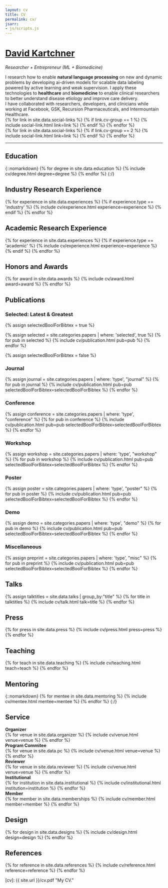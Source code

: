 ```yaml
---
layout: cv
title: CV
permalink: cv/
jsarr:
- js/scripts.js
---
```


<h1 id="cv-title"><a href="{{ site.url }}">David Kartchner</a></h1>

<p id="cv-subtitle"><i>Researcher + Entrepreneur (<span class="cv-ai">ML</span> + <span class="cv-vis">Biomedicine</span>)</i></p>

<!-- <div id="cv-toc">
<ul class="cv-description">
	<li>Education</li>
	<li>Industry Research</li>
	<li>Academic Research</li>
	<li>Honors and Awards</li>
	<li>Publications</li>
	<li>Talks</li>
	<li>Press</li>
	<li>Teaching</li>
	<li>Mentoring</li>
	<li>Grants and Funding</li>
	<li>Interactive Articles</li>
	<li>Service</li>
	<li>Design</li>
	<li>References</li>
</ul>
</div> -->

<div>
I research how to enable <b><span class="cv-ai">natural language processing</span></b> on new and dynamic problems by developing ai-driven models for scalable data labeling powered by active learning and weak supervision. I apply these technologies to  <b><span class="cv-vis">healthcare</span></b> and <b><span class="cv-vis">biomedicine</span></b> to enable clinical researchers to better understand disease etiology and improve care delivery.
</div>

<div class="cv-spacer"></div>

<div>
I have collaborated with researchers, developers, and clinicians while working at Facebook, GSK, Recursion Pharmaceuticals, and Intermountain Healthcare.
</div>

<!-- <div class="cv-spacer"></div>

<div>
My research is supported by a NASA Space Technology Research Fellowship.
</div> -->

<div class="cv-spacer"></div>

<div class="cv-image-links-wrapper">
	<div class="cv-image-links">
		{% for link in site.data.social-links %}
			{% if link.cv-group == 1 %}
				{% include social-link.html link=link %}
			{% endif %}
		{% endfor %}
	</div>
	<div class="cv-image-links">
		{% for link in site.data.social-links %}
			{% if link.cv-group == 2 %}
				{% include social-link.html link=link %}
			{% endif %}
		{% endfor %}
	</div>
</div>

***

## Education

{::nomarkdown}
{% for degree in site.data.education %}
{% include cv/degree.html degree=degree %}
{% endfor %}
{:/}

## Industry Research Experience

{% for experience in site.data.experiences %}
{% if experience.type == 'industry' %}
{% include cv/experience.html experience=experience %}
{% endif %}
{% endfor %}

## Academic Research Experience

{% for experience in site.data.experiences %}
{% if experience.type == 'academic' %}
{% include cv/experience.html experience=experience %}
{% endif %}
{% endfor %}

## Honors and Awards

{% for award in site.data.awards %}
{% include cv/award.html award=award %}
{% endfor %}

## Publications

### Selected: Latest & Greatest

{% assign selectedBoolForBibtex = true %}

{% assign selected = site.categories.papers | where: 'selected', true %}
{% for pub in selected %}
{% include cv/publication.html pub=pub %}
{% endfor %}

<!-- ### All Publications -->

{% assign selectedBoolForBibtex = false %}

### Journal

{% assign journal = site.categories.papers | where: 'type', "journal" %}
{% for pub in journal %}
{% include cv/publication.html pub=pub selectedBoolForBibtex=selectedBoolForBibtex %}
{% endfor %}

### Conference

{% assign conference = site.categories.papers | where: 'type', "conference" %}
{% for pub in conference %}
{% include cv/publication.html pub=pub selectedBoolForBibtex=selectedBoolForBibtex %}
{% endfor %}

### Workshop

{% assign workshop = site.categories.papers | where: 'type', "workshop" %}
{% for pub in workshop %}
{% include cv/publication.html pub=pub selectedBoolForBibtex=selectedBoolForBibtex %}
{% endfor %}

### Poster

{% assign poster = site.categories.papers | where: 'type', "poster" %}
{% for pub in poster %}
{% include cv/publication.html pub=pub selectedBoolForBibtex=selectedBoolForBibtex %}
{% endfor %}

### Demo

{% assign demo = site.categories.papers | where: 'type', "demo" %}
{% for pub in demo %}
{% include cv/publication.html pub=pub selectedBoolForBibtex=selectedBoolForBibtex %}
{% endfor %}

### Miscellaneous

{% assign preprint = site.categories.papers | where: 'type', "misc" %}
{% for pub in preprint %}
{% include cv/publication.html pub=pub selectedBoolForBibtex=selectedBoolForBibtex %}
{% endfor %}

## Talks

{% assign talktitles = site.data.talks | group_by:"title" %}
{% for title in talktitles %}
{% include cv/talk.html talk=title %}
{% endfor %}

## Press

{% for press in site.data.press %}
{% include cv/press.html press=press %}
{% endfor %}

## Teaching

{% for teach in site.data.teaching %}
{% include cv/teaching.html teach=teach %}
{% endfor %}

## Mentoring

{::nomarkdown}
{% for mentee in site.data.mentoring %}
{% include cv/mentee.html mentee=mentee %}
{% endfor %}
{:/}




<!-- ## Technology Skills

{% for skill in site.data.skills %}
{% include cv/skill.html skill=skill %}
{% endfor %} -->

## Service

<div class="cv-service-title"><b>Organizer</b></div>
{% for venue in site.data.organizer %}
{% include cv/venue.html venue=venue %}
{% endfor %}

<div class="cv-service-title"><b>Program Commitee</b></div>
{% for venue in site.data.pc %}
{% include cv/venue.html venue=venue %}
{% endfor %}

<div class="cv-service-title"><b>Reviewer</b></div>
{% for venue in site.data.reviewer %}
{% include cv/venue.html venue=venue %}
{% endfor %}

<div class="cv-service-title"><b>Institutional</b></div>
{% for institution in site.data.institutional %}
{% include cv/institutional.html institution=institution %}
{% endfor %}

<div class="cv-service-title"><b>Member</b></div>
{% for member in site.data.memberships %}
{% include cv/member.html member=member %}
{% endfor %}

## Design

{% for design in site.data.designs %}
{% include cv/design.html design=design %}
{% endfor %}

## References

{% for reference in site.data.references %}
{% include cv/reference.html reference=reference %}
{% endfor %}

<!-- 
## Contact

David Kartchner 
`david.kartchner@gatech.edu`  
CODA Tech Square  
Georgia Tech  
756 W Peachtree St NW  
Atlanta, GA 30308
<span style="background: linear-gradient(0deg, #34495e, #3498db); -webkit-background-clip: text; -webkit-text-fill-color: transparent; display: block">
—  
USA  
Earth  
Solar System  
Milky Way  
Local Group  
Universe  
</span> -->


[cv]: {{ site.url }}/cv.pdf "My CV."

[poloclub]: http://poloclub.gatech.edu "Polo Club of Data Science"
[gt]: http://gatech.edu "Georgia Tech"
[cse]: http://cse.gatech.edu "GT Computational Science and Engineering"
[coc]: http://www.cc.gatech.edu "GT College of Computing"

[david]: http://davidkartchner.com "David Kartchner"

[github]: https:/www.github.com/davidkartchner "github.com/davidkartchner"
[nstrf]: https://www.nasa.gov/strg/nstrf "NASA Space Technology Research Fellowship"

